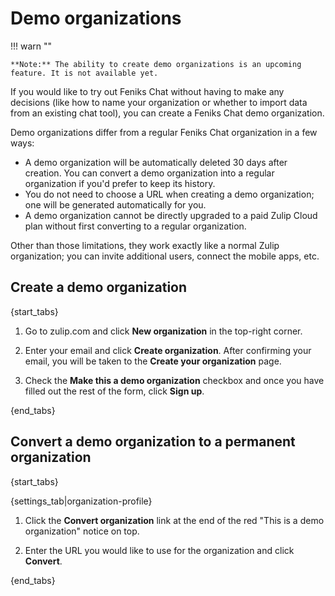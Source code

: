 # Demo organizations

!!! warn ""

    **Note:** The ability to create demo organizations is an upcoming
    feature. It is not available yet.

If you would like to try out Feniks Chat without having to make any
decisions (like how to name your organization or whether to import
data from an existing chat tool), you can create a Feniks Chat demo
organization.

Demo organizations differ from a regular Feniks Chat organization in a few
ways:

* A demo organization will be automatically deleted 30 days after
  creation. You can convert a demo organization into a regular
  organization if you'd prefer to keep its history.
* You do not need to choose a URL when creating a demo organization;
  one will be generated automatically for you.
* A demo organization cannot be directly upgraded to a paid Zulip
  Cloud plan without first converting to a regular organization.

Other than those limitations, they work exactly like a normal Zulip
organization; you can invite additional users, connect the mobile
apps, etc.

## Create a demo organization

{start_tabs}

1. Go to zulip.com and click **New organization** in the top-right corner.

1. Enter your email and click **Create organization**. After confirming your
   email, you will be taken to the **Create your organization** page.

1. Check the **Make this a demo organization** checkbox and once you have
   filled out the rest of the form, click **Sign up**.

{end_tabs}

## Convert a demo organization to a permanent organization

{start_tabs}

{settings_tab|organization-profile}

1. Click the **Convert organization** link at the end of the red
   "This is a demo organization" notice on top.

1. Enter the URL you would like to use for the organization and click
   **Convert**.

{end_tabs}

